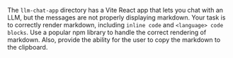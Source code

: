 The `llm-chat-app` directory has a Vite React app that lets you chat with an LLM, but the messages are not properly displaying markdown. Your task is to correctly render markdown, including `inline code` and ```<language> code blocks```. Use a popular npm library to handle the correct rendering of markdown. Also, provide the ability for the user to copy the markdown to the clipboard.